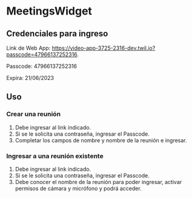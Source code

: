 # MeetingsWidget
## Credenciales para ingreso
Link de Web App: https://video-app-3725-2316-dev.twil.io?passcode=47966137252316.

Passcode: 47966137252316

Expira: 21/06/2023

## Uso
### Crear una reunión
1. Debe ingresar al link indicado.
2. Si se le solicita una contraseña, ingresar el Passcode.
3. Completar los campos de nombre y nombre de la reunión e ingresar.

### Ingresar a una reunión existente
1. Debe ingresar al link indicado.
2. Si se le solicita una contraseña, ingresar el Passcode.
3. Debe conocer el nombre de la reunión para poder ingresar, activar permisos de cámara y micrófono y podrá acceder.
